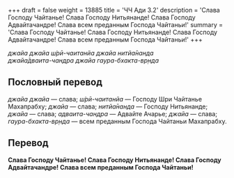 +++
draft = false
weight = 13885
title = 'ЧЧ Ади 3.2'
description = 'Слава Господу Чайтанье! Слава Господу Нитьянанде! Слава Господу Адвайтачандре! Слава всем преданным Господа Чайтаньи!'
summary = 'Слава Господу Чайтанье! Слава Господу Нитьянанде! Слава Господу Адвайтачандре! Слава всем преданным Господа Чайтаньи!'
+++

_джайа джайа ш́рӣ-чаитанйа джайа нитйа̄нанда  
джайа̄дваита-чандра джайа гаура-бхакта-вр̣нда_

## Пословный перевод

_джайа_ _джайа_ — слава; _ш́рӣ_\-_чаитанйа_ — Господу Шри Чайтанье Махапрабху; _джайа_ — слава; _нитйа̄нанда_ — Господу Нитьянанде; _джайа_ — слава; _адваита_\-_чандра_ — Адвайте Ачарье; _джайа_ — слава; _гаура_\-_бхакта_\-_вр̣нда_ — всем преданным Господа Чайтаньи Махапрабху.

## Перевод

**Слава Господу Чайтанье! Слава Господу Нитьянанде! Слава Господу Адвайтачандре! Слава всем преданным Господа Чайтаньи!**
